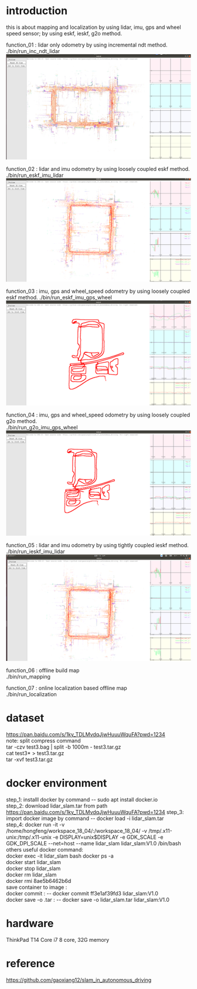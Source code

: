 # introduction  
this is about mapping and localization by using lidar, imu, gps and wheel speed sensor; by using eskf, ieskf, g2o method.

function_01 : lidar only odometry by using incremental ndt method.   
./bin/run_inc_ndt_lidar  
![](./doc/inc_ndt_lidar.png)

function_02 : lidar and imu odometry by using loosely coupled eskf method.   
./bin/run_eskf_imu_lidar  
![](./doc/eskf_imu_lidar.png)

function_03 : imu, gps and wheel_speed odometry by using loosely coupled eskf method.
./bin/run_eskf_imu_gps_wheel
![](./doc/eskf_imu_gps_wheel.png)

function_04 : imu, gps and wheel_speed odometry by using loosely coupled g2o method.   
./bin/run_g2o_imu_gps_wheel   
![](./doc/g2o_imu_gps_wheel.png)

function_05 : lidar and imu odometry by using tightly coupled ieskf method.   
./bin/run_ieskf_imu_lidar  
![](./doc/ieskf_imu_lidar.png)

<!-- function_06 : lidar and imu odometry by using tightly coupled g2o method.
./run_g2o_imu_lidar -->
<!-- ![](./doc/g2o_imu_lidar.png) -->

function_06 : offline build map   
./bin/run_mapping  

function_07 : online localization based offline map   
./bin/run_localization  

# dataset
https://pan.baidu.com/s/1ky_TDLMvdqJjwHuuuWquFA?pwd=1234    
note: split compress command   
tar -czv test3.bag | split -b 1000m - test3.tar.gz   
cat test3* > test3.tar.gz    
tar -xvf test3.tar.gz    

# docker environment
step_1: installl docker by command -- sudo apt  install docker.io  
step_2: download lidar_slam.tar from path https://pan.baidu.com/s/1ky_TDLMvdqJjwHuuuWquFA?pwd=1234
step_3: import docker image by command -- docker load -i lidar_slam.tar  
step_4: docker run -it -v /home/hongfeng/workspace_18_04/:/workspace_18_04/ -v /tmp/.x11-unix:/tmp/.x11-unix -e DISPLAY=unix$DISPLAY -e GDK_SCALE -e GDK_DPI_SCALE --net=host --name lidar_slam lidar_slam:V1.0 /bin/bash  
others useful docker command:  
docker exec -it lidar_slam bash
docker ps -a  
docker start lidar_slam   
docker stop lidar_slam  
docker rm lidar_slam  
docker rmi 8ae5b6462b6d  
save container to image :   
docker commit <container id> <image name>:<tag> -- docker commit ff3e1af39fd3 lidar_slam:V1.0  
docker save -o <filename>.tar <image name>:<tag> -- docker save -o lidar_slam.tar lidar_slam:V1.0  

# hardware
ThinkPad T14 Core i7 8 core, 32G memory

# reference
https://github.com/gaoxiang12/slam_in_autonomous_driving